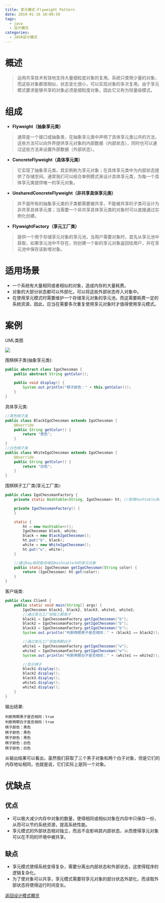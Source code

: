```yaml
---
title: 享元模式-Flyweight Pattern
date: 2019-01-16 10:09:59
tags:
  - java
  - 设计模式
categories: 
  - JAVA设计模式
---
```


# 概述
> 运用共享技术有效地支持大量细粒度对象的复用。系统只使用少量的对象，而这些对象都很相似，状态变化很小，可以实现对象的多次复用。由于享元模式要求能够共享的对象必须是细粒度对象，因此它又称为轻量级模式。<!-- more -->

# 组成

- **Flyweight（抽象享元类）**
> 通常是一个接口或抽象类，在抽象享元类中声明了具体享元类公共的方法，这些方法可以向外界提供享元对象的内部数据（内部状态），同时也可以通过这些方法来设置外部数据（外部状态）。
- **ConcreteFlyweight（具体享元类）**
> 它实现了抽象享元类，其实例称为享元对象；在具体享元类中为内部状态提供了存储空间。通常我们可以结合单例模式来设计具体享元类，为每一个具体享元类提供唯一的享元对象。
- **UnsharedConcreteFlyweight（非共享具体享元类）**
> 并不是所有的抽象享元类的子类都需要被共享，不能被共享的子类可设计为非共享具体享元类；当需要一个非共享具体享元类的对象时可以直接通过实例化创建。
- **FlyweightFactory（享元工厂类）**
> 提供一个用于存储享元对象的享元池，当用户需要对象时，首先从享元池中获取，如果享元池中不存在，则创建一个新的享元对象返回给用户，并在享元池中保存该新增对象。

# 适用场景

- 一个系统有大量相同或者相似的对象，造成内存的大量耗费。
- 对象的大部分状态都可以外部化，可以将这些外部状态传入对象中。
- 在使用享元模式时需要维护一个存储享元对象的享元池，而这需要耗费一定的系统资源，因此，应当在需要多次重复使用享元对象时才值得使用享元模式。

# 案例

UML类图

![](https://i.imgur.com/r4sZZoJ.png)

围棋棋子类(抽象享元类):

```java
public abstract class IgoChessman {
    public abstract String getColor();

    public void display() {
        System.out.println("棋子颜色：" + this.getColor());
    }
}
```

具体享元类:

```java
//黑色棋子类
public class BlackIgoChessman extends IgoChessman {
    @Override
    public String getColor() {
        return "黑色";
    }
}
//白色棋子类
public class WhiteIgoChessman extends IgoChessman {
    @Override
    public String getColor() {
        return "白色";
    }
}
```

围棋棋子工厂类(享元工厂类):

```java
public class IgoChessmanFactory {
    private static Hashtable<String, IgoChessman> ht; //使用Hashtable来存储享元对象，充当享元池

    private IgoChessmanFactory() {
    }

    static {
        ht = new Hashtable<>();
        IgoChessman black, white;
        black = new BlackIgoChessman();
        ht.put("b", black);
        white = new WhiteIgoChessman();
        ht.put("w", white);
    }

    //通过key来获取存储在Hashtable中的享元对象
    public static IgoChessman getIgoChessman(String color) {
        return (IgoChessman) ht.get(color);
    }
}
```

客户端类:

```java
public class Client {
    public static void main(String[] args) {
        IgoChessman black1, black2, black3, white1, white2;
        //通过享元工厂获取三颗黑子
        black1 = IgoChessmanFactory.getIgoChessman("b");
        black2 = IgoChessmanFactory.getIgoChessman("b");
        black3 = IgoChessmanFactory.getIgoChessman("b");
        System.out.println("判断两颗黑子是否相同：" + (black1 == black2));

        //通过享元工厂获取两颗白子
        white1 = IgoChessmanFactory.getIgoChessman("w");
        white2 = IgoChessmanFactory.getIgoChessman("w");
        System.out.println("判断两颗白子是否相同：" + (white1 == white2));

        //显示棋子
        black1.display();
        black2.display();
        black3.display();
        white1.display();
        white2.display();
    }
}
```

输出结果:

```
判断两颗黑子是否相同：true
判断两颗白子是否相同：true
棋子颜色：黑色
棋子颜色：黑色
棋子颜色：黑色
棋子颜色：白色
棋子颜色：白色
```

从输出结果可以看出，虽然我们获取了三个黑子对象和两个白子对象，但是它们的内存地址相同，也就是说，它们实际上是同一个对象。

# 优缺点

## 优点

- 可以极大减少内存中对象的数量，使得相同或相似对象在内存中只保存一份，从而可以节约系统资源，提高系统性能。
- 享元模式的外部状态相对独立，而且不会影响其内部状态，从而使得享元对象可以在不同的环境中被共享。

## 缺点

- 享元模式使得系统变得复杂，需要分离出内部状态和外部状态，这使得程序的逻辑复杂化。
- 为了使对象可以共享，享元模式需要将享元对象的部分状态外部化，而读取外部状态将使得运行时间变长。

[返回设计模式概览](#JAVA设计模式/设计模式概览)